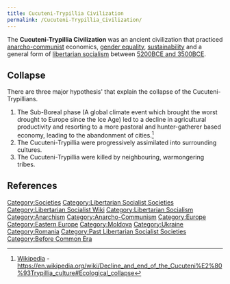 ```yaml
---
title: Cucuteni-Trypillia Civilization
permalink: /Cucuteni-Trypillia_Civilization/
---
```


The **Cucuteni-Trypillia Civilization** was an ancient civilization that
practiced [anarcho-communist](Anarcho-Communism "wikilink") economics,
[gender equality](Gender_Equality "wikilink"),
[sustainability](sustainability "wikilink") and a general form of
[libertarian
socialism](List_of_Libertarian_Socialist_Societies "wikilink") between
[5200BCE and 3500BCE](Timeline_of_Libertarian_Socialism "wikilink").

## Collapse

There are three major hypothesis' that explain the collapse of the
Cucuteni-Trypillians.

1.  The Sub-Boreal phase (A global climate event which brought the worst
    drought to Europe since the Ice Age) led to a decline in
    agricultural productivity and resorting to a more pastoral and
    hunter-gatherer based economy, leading to the abandonment of
    cities.[^1]
2.  The Cucuteni-Trypillia were progressively assimilated into
    surrounding cultures.
3.  The Cucuteni-Trypillia were killed by neighbouring, warmongering
    tribes.

## References

<references />

[Category:Societies](Category:Societies "wikilink")
[Category:Libertarian Socialist
Societies](Category:Libertarian_Socialist_Societies "wikilink")
[Category:Libertarian Socialist
Wiki](Category:Libertarian_Socialist_Wiki "wikilink")
[Category:Libertarian
Socialism](Category:Libertarian_Socialism "wikilink")
[Category:Anarchism](Category:Anarchism "wikilink")
[Category:Anarcho-Communism](Category:Anarcho-Communism "wikilink")
[Category:Europe](Category:Europe "wikilink") [Category:Eastern
Europe](Category:Eastern_Europe "wikilink")
[Category:Moldova](Category:Moldova "wikilink")
[Category:Ukraine](Category:Ukraine "wikilink")
[Category:Romania](Category:Romania "wikilink") [Category:Past
Libertarian Socialist
Societies](Category:Past_Libertarian_Socialist_Societies "wikilink")
[Category:Before Common Era](Category:Before_Common_Era "wikilink")

[^1]: [Wikipedia](Wikipedia "wikilink") -
    <https://en.wikipedia.org/wiki/Decline_and_end_of_the_Cucuteni%E2%80%93Trypillia_culture#Ecological_collapse>